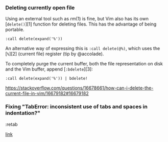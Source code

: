 ### Deleting currently open file
Using an external tool such as *rm*(1) is fine, but Vim also has its own [`delete()`][1] function for deleting files. This has the advantage of being portable.

    :call delete(expand('%'))

An alternative way of expressing this is `:call delete(@%)`, which uses the [`%`][2] (current file) register (tip by @accolade).

To completely purge the current buffer, both the file representation on disk and the Vim buffer, append [`:bdelete`][3]:

    :call delete(expand('%')) | bdelete!
 https://stackoverflow.com/questions/16678661/how-can-i-delete-the-current-file-in-vim/16679182#16679182



### Fixing "TabError: inconsistent use of tabs and spaces in indentation?"

:retab

[link](https://stackoverflow.com/questions/48735671/use-vim-retab-to-solve-taberror-inconsistent-use-of-tabs-and-spaces-in-indentat)
